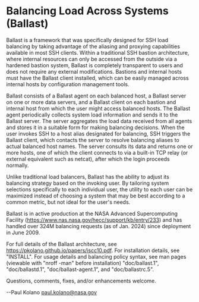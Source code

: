 Balancing Load Across Systems (Ballast)
=======================================

Ballast is a framework that was specifically designed for SSH load
balancing by taking advantage of the aliasing and proxying capabilities
available in most SSH clients.  Within a traditional SSH bastion
architecture, where internal resources can only be accessed from the
outside via a hardened bastion system, Ballast is completely transparent
to users and does not require any external modifications.  Bastions and
internal hosts must have the Ballast client installed, which can be
easily managed across internal hosts by configuration management tools.

Ballast consists of a Ballast agent on each balanced host, a Ballast
server on one or more data servers, and a Ballast client on each bastion
and internal host from which the user might access balanced hosts.  The
Ballast agent periodically collects system load information and sends it
to the Ballast server.  The server aggregates the load data received
from all agents and stores it in a suitable form for making balancing
decisions.  When the user invokes SSH to a host alias designated for
balancing, SSH triggers the Ballast client, which contacts the server to
resolve balancing aliases to actual balanced host names.  The server
consults its data and returns one or more hosts, one of which the client
connects to via a built-in TCP relay (or external equivalent such as
netcat), after which the login proceeds normally.

Unlike traditional load balancers, Ballast has the ability to adjust
its balancing strategy based on the invoking user.  By tailoring system
selections specifically to each individual user, the utility to each
user can be maximized instead of choosing a system that may be best
according to a common metric, but not ideal for the user's needs.

Ballast is in active production at the NASA Advanced Supercomputing
Facility (https://www.nas.nasa.gov/hecc/support/kb/entry/233) and has 
handled over 324M balancing requests (as of Jan. 2024) since deployment
in June 2009.

For full details of the Ballast architecture, see
https://pkolano.github.io/papers/iscc10.pdf.  For installation details,
see "INSTALL".  For usage details and balancing policy syntax, see man
pages (viewable with "nroff -man" before installation) "doc/ballast.1",
"doc/ballastd.1", "doc/ballast-agent.1", and "doc/ballastrc.5".

Questions, comments, fixes, and/or enhancements welcome.

--Paul Kolano <paul.kolano@nasa.gov>
